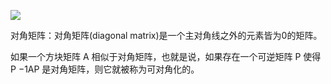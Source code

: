 ![](https://www.zhihu.com/equation?tex=P^{-1}AP%3DB)

对角矩阵：对角矩阵\(diagonal matrix\)是一个主对角线之外的元素皆为0的矩阵。

如果一个方块矩阵 A 相似于对角矩阵，也就是说，如果存在一个可逆矩阵 P 使得 P −1AP 是对角矩阵，则它就被称为可对角化的。

